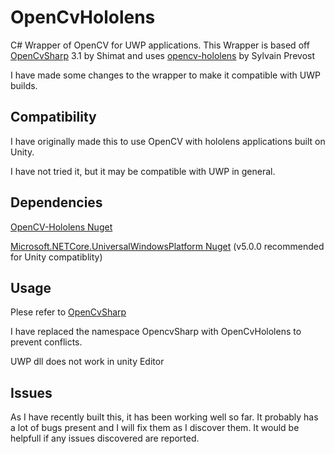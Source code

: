 # OpenCvHololens
C# Wrapper of OpenCV for UWP applications. This Wrapper is based off [OpenCvSharp](https://github.com/shimat/opencvsharp/) 3.1 by Shimat and uses [opencv-hololens](https://github.com/sylvain-prevost/opencv-hololens) by Sylvain Prevost

I have made some changes to the wrapper to make it compatible with UWP builds.

## Compatibility
I have originally made this to use OpenCV with hololens applications built on Unity.

I have not tried it, but it may be compatible with UWP in general.

## Dependencies
[OpenCV-Hololens Nuget](https://www.nuget.org/packages/OpenCV-Hololens/)

[Microsoft.NETCore.UniversalWindowsPlatform Nuget](https://www.nuget.org/packages/Microsoft.NETCore.UniversalWindowsPlatform/5.0.0)  (v5.0.0 recommended for Unity compatiblity)  


## Usage
Plese refer to [OpenCvSharp](https://github.com/shimat/opencvsharp/)

I have replaced the namespace OpencvSharp with OpenCvHololens to prevent conflicts.

UWP dll does not work in unity Editor

## Issues
As I have recently built this, it has been working well so far. It probably has a lot of bugs present and I will fix them as I discover them. It would be helpfull if any issues discovered are reported.
